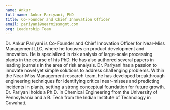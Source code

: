 ```yaml
---
name: Ankur
full-name: Ankur Pariyani, PhD
title: Co-Founder and Chief Innovation Officer
email: pariyani@nearmissmgmt.com
org: Leadership Team
---
```



Dr. Ankur Pariyani is Co-Founder and Chief Innovation Officer for Near-Miss Management LLC, where he focuses on product development and innovation. He is specialized in risk analysis of large-scale processing plants in the course of his PhD. He has also authored several papers in leading journals in the area of risk analysis. Dr. Pariyani has a passion to innovate novel yet simple solutions to address challenging problems. Within the Near-Miss Management research team, he has developed breakthrough engineering techniques for identifying critical near-misses and predicting incidents in plants, setting a strong conceptual foundation for future growth. Dr. Pariyani holds a Ph.D. in Chemical Engineering from the University of Pennsylvania and a B. Tech from the Indian Institute of Technology in Guwahati.